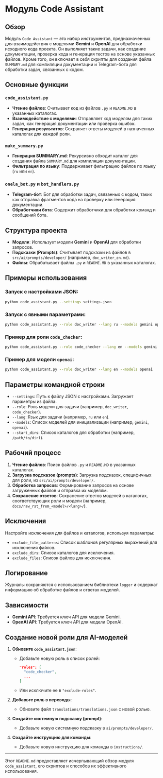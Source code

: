 # Модуль Code Assistant

## Обзор

Модуль `Code Assistant` — это набор инструментов, предназначенных для взаимодействия с моделями **Gemini** и **OpenAI** для обработки исходного кода проекта. Он выполняет такие задачи, как создание документации, проверка кода и генерация тестов на основе указанных файлов. Кроме того, он включает в себя скрипты для создания файла `SUMMARY.md` для компиляции документации и Telegram-бота для обработки задач, связанных с кодом.

## Основные функции

### `code_assistant.py`

- **Чтение файлов**: Считывает код из файлов `.py` и `README.MD` в указанных каталогах.
- **Взаимодействие с моделями**: Отправляет код моделям для таких задач, как генерация документации или проверка ошибок.
- **Генерация результатов**: Сохраняет ответы моделей в назначенных каталогах для каждой роли.

### `make_summary.py`

- **Генерация SUMMARY.md**: Рекурсивно обходит каталог для создания файла `SUMMARY.md` для компиляции документации.
- **Фильтрация по языку**: Поддерживает фильтрацию файлов по языку (`ru` или `en`).

### `onela_bot.py` и `bot_handlers.py`

- **Telegram-бот**: Бот для обработки задач, связанных с кодом, таких как отправка фрагментов кода на проверку или генерация документации.
- **Обработчики бота**: Содержит обработчики для обработки команд и сообщений бота.

## Структура проекта

- **Модели**: Использует модели **Gemini** и **OpenAI** для обработки запросов.
- **Подсказки (Prompts)**: Считывает подсказки из файлов в `src/ai/prompts/developer/` (например, `doc_writer_en.md`).
- **Файлы**: Обрабатывает файлы `.py` и `README.MD` в указанных каталогах.

## Примеры использования

### Запуск с настройками JSON:

```bash
python code_assistant.py --settings settings.json
```

### Запуск с явными параметрами:

```bash
python code_assistant.py --role doc_writer --lang ru --models gemini openai --start_dirs /path/to/dir1 /path/to/dir2
```

### Пример для роли `code_checker`:

```bash
python code_assistant.py --role code_checker --lang en --models gemini --start_dirs /path/to/dir
```

### Пример для модели `openai`:

```bash
python code_assistant.py --role doc_writer --lang en --models openai
```

## Параметры командной строки

- `--settings`: Путь к файлу JSON с настройками. Загружает параметры из файла.
- `--role`: Роль модели для задачи (например, `doc_writer`, `code_checker`).
- `--lang`: Язык для задачи (например, `ru` или `en`).
- `--models`: Список моделей для инициализации (например, `gemini`, `openai`).
- `--start_dirs`: Список каталогов для обработки (например, `/path/to/dir1`).

## Рабочий процесс

1. **Чтение файлов**: Поиск файлов `.py` и `README.MD` в указанных каталогах.
2. **Загрузка подсказок (prompts)**: Загрузка подсказок, специфичных для роли, из `src/ai/prompts/developer/`.
3. **Обработка запросов**: Формирование запросов на основе загруженных файлов и отправка их моделям.
4. **Сохранение ответов**: Сохранение ответов моделей в каталогах, соответствующих роли и модели (например, `docs/raw_rst_from_<model>/<lang>/`).

## Исключения

Настройте исключения для файлов и каталогов, используя параметры:

- `exclude_file_patterns`: Список шаблонов регулярных выражений для исключения файлов.
- `exclude_dirs`: Список каталогов для исключения.
- `exclude_files`: Список файлов для исключения.

## Логирование

Журналы сохраняются с использованием библиотеки `logger` и содержат информацию об обработке файлов и ответах моделей.

## Зависимости

- **Gemini API**: Требуется ключ API для модели Gemini.
- **OpenAI API**: Требуется ключ API для модели OpenAI.

## Создание новой роли для AI-моделей

1. **Обновите `code_assistant.json`**:
   - Добавьте новую роль в список ролей:

     ```json
     "roles": [
       "code_checker",
       ...
     ]
     ```

   - Или исключите ее в `"exclude-roles"`.

2. **Добавьте роль в переводы**:
   - Обновите файл `translations/translations.json` с новой ролью.

3. **Создайте системную подсказку (prompt)**:
   - Добавьте новую системную подсказку в `ai/prompts/developer/`.

4. **Создайте инструкцию для команды**:
   - Добавьте новую инструкцию для команды в `instructions/`.

---

Этот `README.md` предоставляет исчерпывающий обзор модуля `code_assistant`, его скриптов и способов их эффективного использования.